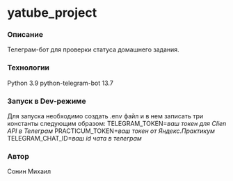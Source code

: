 # yatube_project
### Описание
Телеграм-бот для проверки статуса домашнего задания.
### Технологии
Python 3.9
python-telegram-bot 13.7

### Запуск в Dev-режиме
Для запуска необходимо создать .env файл и в нем записать три константы следующим образом:
TELEGRAM_TOKEN=*ваш токен для Clien API в Телеграм*
PRACTICUM_TOKEN=*ваш токен от Яндекс.Практикум*
TELEGRAM_CHAT_ID=*ваш id чата в телеграм*
### Автор
Сонин Михаил
